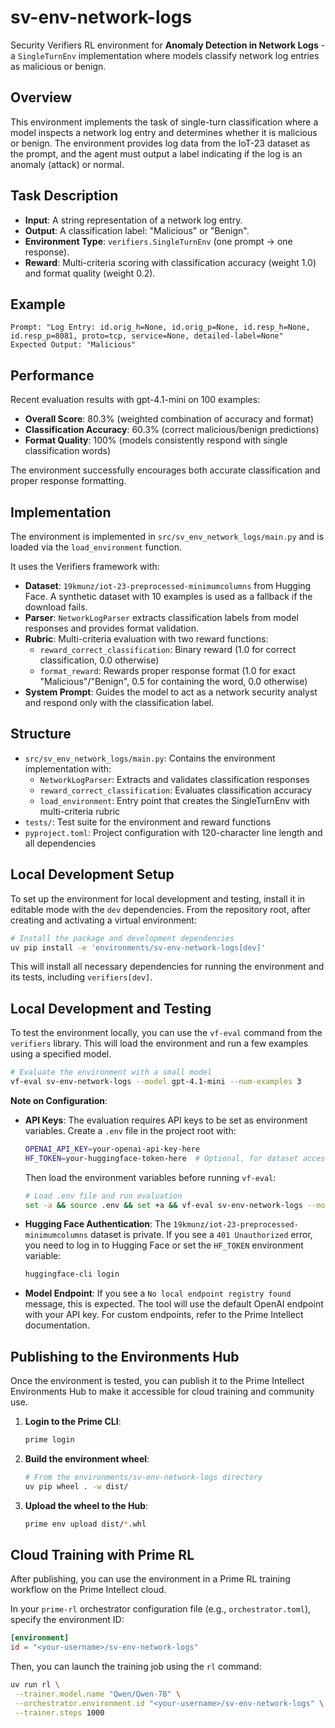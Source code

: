 # sv-env-network-logs

Security Verifiers RL environment for **Anomaly Detection in Network Logs** - a `SingleTurnEnv` implementation where models classify network log entries as malicious or benign.

## Overview

This environment implements the task of single-turn classification where a model inspects a network log entry and determines whether it is malicious or benign. The environment provides log data from the IoT-23 dataset as the prompt, and the agent must output a label indicating if the log is an anomaly (attack) or normal.

## Task Description

- **Input**: A string representation of a network log entry.
- **Output**: A classification label: "Malicious" or "Benign".
- **Environment Type**: `verifiers.SingleTurnEnv` (one prompt → one response).
- **Reward**: Multi-criteria scoring with classification accuracy (weight 1.0) and format quality (weight 0.2).

## Example

```text
Prompt: "Log Entry: id.orig_h=None, id.orig_p=None, id.resp_h=None, id.resp_p=8081, proto=tcp, service=None, detailed-label=None"
Expected Output: "Malicious"
```

## Performance

Recent evaluation results with gpt-4.1-mini on 100 examples:

- **Overall Score**: 80.3% (weighted combination of accuracy and format)
- **Classification Accuracy**: 60.3% (correct malicious/benign predictions)
- **Format Quality**: 100% (models consistently respond with single classification words)

The environment successfully encourages both accurate classification and proper response formatting.

## Implementation

The environment is implemented in `src/sv_env_network_logs/main.py` and is loaded via the `load_environment` function.

It uses the Verifiers framework with:

- **Dataset**: `19kmunz/iot-23-preprocessed-minimumcolumns` from Hugging Face. A synthetic dataset with 10 examples is used as a fallback if the download fails.
- **Parser**: `NetworkLogParser` extracts classification labels from model responses and provides format validation.
- **Rubric**: Multi-criteria evaluation with two reward functions:
  - `reward_correct_classification`: Binary reward (1.0 for correct classification, 0.0 otherwise)
  - `format_reward`: Rewards proper response format (1.0 for exact "Malicious"/"Benign", 0.5 for containing the word, 0.0 otherwise)
- **System Prompt**: Guides the model to act as a network security analyst and respond only with the classification label.

## Structure

- `src/sv_env_network_logs/main.py`: Contains the environment implementation with:
  - `NetworkLogParser`: Extracts and validates classification responses
  - `reward_correct_classification`: Evaluates classification accuracy
  - `load_environment`: Entry point that creates the SingleTurnEnv with multi-criteria rubric
- `tests/`: Test suite for the environment and reward functions
- `pyproject.toml`: Project configuration with 120-character line length and all dependencies

## Local Development Setup

To set up the environment for local development and testing, install it in editable mode with the `dev` dependencies. From the repository root, after creating and activating a virtual environment:

```bash
# Install the package and development dependencies
uv pip install -e 'environments/sv-env-network-logs[dev]'
```

This will install all necessary dependencies for running the environment and its tests, including `verifiers[dev]`.

## Local Development and Testing

To test the environment locally, you can use the `vf-eval` command from the `verifiers` library. This will load the environment and run a few examples using a specified model.

```bash
# Evaluate the environment with a small model
vf-eval sv-env-network-logs --model gpt-4.1-mini --num-examples 3
```

**Note on Configuration**:

- **API Keys**: The evaluation requires API keys to be set as environment variables. Create a `.env` file in the project root with:

  ```bash
  OPENAI_API_KEY=your-openai-api-key-here
  HF_TOKEN=your-huggingface-token-here  # Optional, for dataset access
  ```

  Then load the environment variables before running `vf-eval`:

  ```bash
  # Load .env file and run evaluation
  set -a && source .env && set +a && vf-eval sv-env-network-logs --model gpt-4.1-mini --num-examples 3
  ```

- **Hugging Face Authentication**: The `19kmunz/iot-23-preprocessed-minimumcolumns` dataset is private. If you see a `401 Unauthorized` error, you need to log in to Hugging Face or set the `HF_TOKEN` environment variable:

  ```bash
  huggingface-cli login
  ```

- **Model Endpoint**: If you see a `No local endpoint registry found` message, this is expected. The tool will use the default OpenAI endpoint with your API key. For custom endpoints, refer to the Prime Intellect documentation.

## Publishing to the Environments Hub

Once the environment is tested, you can publish it to the Prime Intellect Environments Hub to make it accessible for cloud training and community use.

1. **Login to the Prime CLI**:

   ```bash
   prime login
   ```

2. **Build the environment wheel**:

   ```bash
   # From the environments/sv-env-network-logs directory
   uv pip wheel . -w dist/
   ```

3. **Upload the wheel to the Hub**:

   ```bash
   prime env upload dist/*.whl
   ```

## Cloud Training with Prime RL

After publishing, you can use the environment in a Prime RL training workflow on the Prime Intellect cloud.

In your `prime-rl` orchestrator configuration file (e.g., `orchestrator.toml`), specify the environment ID:

```toml
[environment]
id = "<your-username>/sv-env-network-logs"
```

Then, you can launch the training job using the `rl` command:

```bash
uv run rl \
 --trainer.model.name "Qwen/Qwen-7B" \
 --orchestrator.environment.id "<your-username>/sv-env-network-logs" \
 --trainer.steps 1000
```
